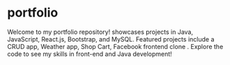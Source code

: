# portfolio
Welcome to my portfolio repository! showcases projects in Java, JavaScript, React.js, Bootstrap, and MySQL. Featured projects include a CRUD app, Weather app, Shop Cart, Facebook frontend clone . Explore the code to see my skills in front-end and Java development!
